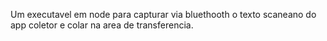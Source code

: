 Um executavel em node para capturar via bluethooth o texto scaneano do app coletor e colar na area de transferencia.
